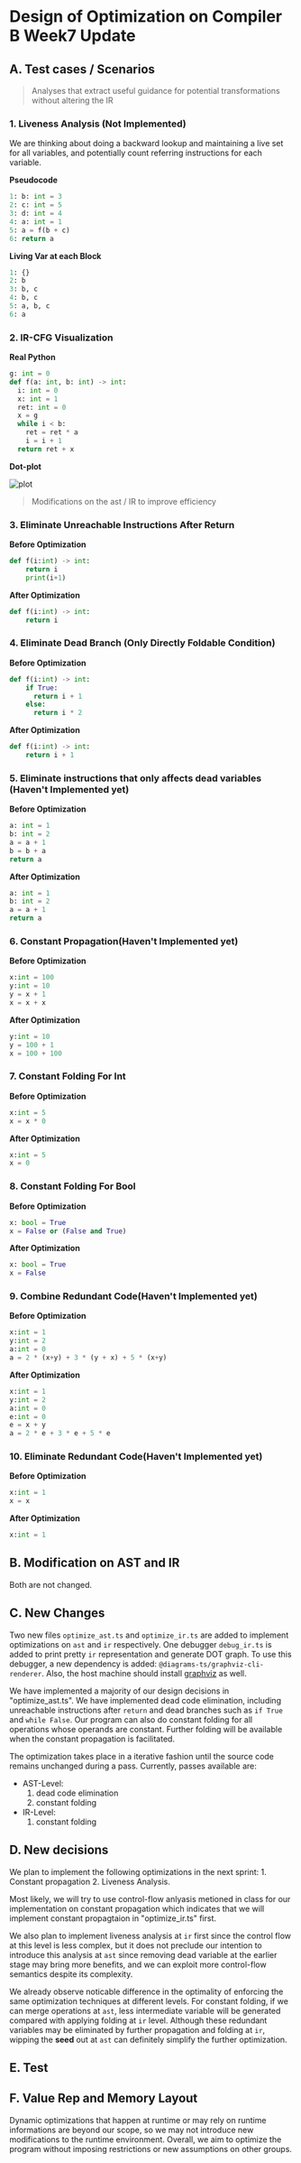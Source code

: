 # Design of Optimization on Compiler B Week7 Update

## A. Test cases / Scenarios
> Analyses that extract useful guidance for potential transformations without altering the IR

### 1. Liveness Analysis (Not Implemented)
We are thinking about doing a backward lookup and maintaining a live set for all variables, and potentially count referring instructions for each variable.

**Pseudocode**
```python
1: b: int = 3
2: c: int = 5
3: d: int = 4
4: a: int = 1
5: a = f(b + c)
6: return a
```

**Living Var at each Block**
```python
1: {}
2: b
3: b, c
4: b, c
5: a, b, c
6: a
```

### 2. IR-CFG Visualization
**Real Python**
```python
g: int = 0
def f(a: int, b: int) -> int:
  i: int = 0
  x: int = 1
  ret: int = 0
  x = g
  while i < b:
    ret = ret * a
    i = i + 1
  return ret + x
```
**Dot-plot**

![plot](../example.svg)

> Modifications on the ast / IR to improve efficiency 
### 3. Eliminate Unreachable Instructions After Return
**Before Optimization**
```python
def f(i:int) -> int:
    return i
    print(i+1)
```
**After Optimization**
```python
def f(i:int) -> int:
    return i
```

### 4. Eliminate Dead Branch (Only Directly Foldable Condition)
**Before Optimization**
```python
def f(i:int) -> int:
    if True:
      return i + 1
    else:
      return i * 2
```
**After Optimization**
```python
def f(i:int) -> int:
    return i + 1
```

### 5. Eliminate instructions that only affects dead variables (Haven't Implemented yet)

**Before Optimization**
```python
a: int = 1
b: int = 2
a = a + 1
b = b + a
return a
```

**After Optimization**
```python
a: int = 1
b: int = 2
a = a + 1
return a
```

### 6. Constant Propagation(Haven't Implemented yet)

**Before Optimization**
```python
x:int = 100
y:int = 10
y = x + 1
x = x + x
```
**After Optimization**

```python
y:int = 10
y = 100 + 1
x = 100 + 100
```

### 7. Constant Folding For Int

**Before Optimization**
```python
x:int = 5
x = x * 0
```
**After Optimization**
```python
x:int = 5
x = 0
```

### 8. Constant Folding For Bool

**Before Optimization**
```python
x: bool = True
x = False or (False and True)
```
**After Optimization**
```python
x: bool = True
x = False
```

### 9. Combine Redundant Code(Haven't Implemented yet)

**Before Optimization**
```python
x:int = 1
y:int = 2
a:int = 0
a = 2 * (x+y) + 3 * (y + x) + 5 * (x+y)
```

**After Optimization**
```python
x:int = 1
y:int = 2
a:int = 0
e:int = 0
e = x + y
a = 2 * e + 3 * e + 5 * e
```

### 10. Eliminate Redundant Code(Haven't Implemented yet)
**Before Optimization**
```python
x:int = 1
x = x
```

**After Optimization**
```python
x:int = 1
```

## B. Modification on AST and IR
Both are not changed.

## C. New Changes
Two new files `optimize_ast.ts` and `optimize_ir.ts` are added to implement optimizations on `ast` and `ir` respectively. One debugger `debug_ir.ts` is added to print pretty `ir` representation and generate DOT graph. To use this debugger, a new dependency is added: `@diagrams-ts/graphviz-cli-renderer`. Also, the host machine should install [graphviz](https://graphviz.org/download/) as well.

We have implemented a majority of our design decisions in "optimize_ast.ts". We have implemented dead code elimination, including unreachable instructions after `return` and dead branches such as `if True` and `while False`. Our program can also do constant folding for all operations whose operands are constant. Further folding will be available when the constant propagation is facilitated.

The optimization takes place in a iterative fashion until the source code remains unchanged during a pass. Currently, passes available are:

* AST-Level: 
  1. dead code elimination
  2. constant folding
* IR-Level:
  1. constant folding


## D. New decisions
We plan to implement the following optimizations in the next sprint: 1. Constant propagation 2. Liveness Analysis. 

Most likely, we will try to use control-flow anlyasis metioned in class for our implementation on constant propagation which indicates that we will implement constant propagtaion in "optimize_ir.ts" first. 

We also plan to implement liveness analysis at `ir` first since the control flow at this level is less complex, but it does not preclude our intention to introduce this analysis at `ast` since removing dead variable at the earlier stage may bring more benefits, and we can exploit more control-flow semantics despite its complexity.

We already observe noticable difference in the optimality of enforcing the same optimization techniques at different levels. For constant folding, if we can merge operations at `ast`, less intermediate variable will be generated compared with applying folding at `ir` level. Although these redundant variables may be eliminated by further propagation and folding at `ir`, wipping the **seed** out at `ast` can definitely simplify the further optimization. 

## E. Test

## F. Value Rep and Memory Layout
Dynamic optimizations that happen at runtime or may rely on runtime informations are beyond our scope, so we may not introduce new modifications to the runtime environment. Overall, we aim to optimize the program without imposing restrictions or new assumptions on other groups.
